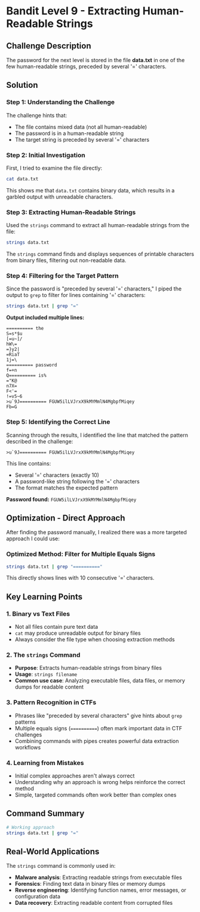 # Bandit Level 9 - Extracting Human-Readable Strings

## Challenge Description
The password for the next level is stored in the file **data.txt** in one of the few human-readable strings, preceded by several '=' characters.

## Solution

### Step 1: Understanding the Challenge
The challenge hints that:
- The file contains mixed data (not all human-readable)
- The password is in a human-readable string
- The target string is preceded by several '=' characters

### Step 2: Initial Investigation
First, I tried to examine the file directly:

```bash
cat data.txt
```

This shows me that `data.txt` contains binary data, which results in a garbled output with unreadable characters.

### Step 3: Extracting Human-Readable Strings
Used the `strings` command to extract all human-readable strings from the file:

```bash
strings data.txt
```

The `strings` command finds and displays sequences of printable characters from binary files, filtering out non-readable data.

### Step 4: Filtering for the Target Pattern
Since the password is "preceded by several '=' characters," I piped the output to `grep` to filter for lines containing '=' characters:

```bash
strings data.txt | grep "="
```

**Output included multiple lines:**
```
========== the
S=s*$u
[=u~]/
hW\=
=}y2|
=RiaT
1j=\
========== password
f=+n
Q========== is%
="K@
n7X=
F<'=
!=v5~6
>u`9J========== FGUW5ilLVJrxX9kMYMmlN4MgbpfMiqey
Fb=G
```

### Step 5: Identifying the Correct Line
Scanning through the results, I identified the line that matched the pattern described in the challenge:

```
>u`9J========== FGUW5ilLVJrxX9kMYMmlN4MgbpfMiqey
```

This line contains:
- Several '=' characters (exactly 10)
- A password-like string following the '=' characters
- The format matches the expected pattern

**Password found:** `FGUW5ilLVJrxX9kMYMmlN4MgbpfMiqey`

## Optimization - Direct Approach

After finding the password manually, I realized there was a more targeted approach I could use:

### Optimized Method: Filter for Multiple Equals Signs
```bash
strings data.txt | grep "=========="
```

This directly shows lines with 10 consecutive '=' characters.


## Key Learning Points

### 1. Binary vs Text Files
- Not all files contain pure text data
- `cat` may produce unreadable output for binary files
- Always consider the file type when choosing extraction methods

### 2. The `strings` Command
- **Purpose**: Extracts human-readable strings from binary files
- **Usage**: `strings filename` 
- **Common use case**: Analyzing executable files, data files, or memory dumps for readable content

### 3. Pattern Recognition in CTFs
- Phrases like "preceded by several characters" give hints about `grep` patterns
- Multiple equals signs (`==========`) often mark important data in CTF challenges
- Combining commands with pipes creates powerful data extraction workflows

### 4. Learning from Mistakes
- Initial complex approaches aren't always correct
- Understanding why an approach is wrong helps reinforce the correct method
- Simple, targeted commands often work better than complex ones

## Command Summary

```bash
# Working approach
strings data.txt | grep "="
```

## Real-World Applications

The `strings` command is commonly used in:
- **Malware analysis**: Extracting readable strings from executable files
- **Forensics**: Finding text data in binary files or memory dumps
- **Reverse engineering**: Identifying function names, error messages, or configuration data
- **Data recovery**: Extracting readable content from corrupted files
